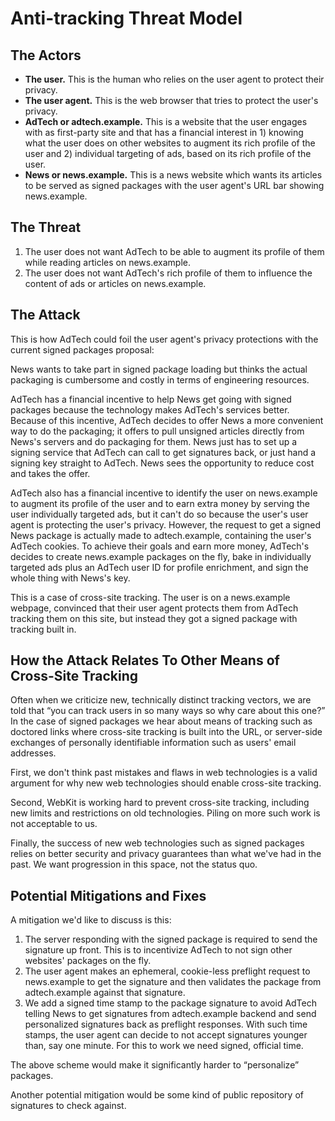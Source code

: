 # Anti-tracking Threat Model

## The Actors

* **The user.** This is the human who relies on the user agent to protect their privacy.
* **The user agent.** This is the web browser that tries to protect the user's privacy.
* **AdTech or adtech.example.** This is a website that the user engages with as first-party site and that has a financial interest in 1) knowing what the user does on other websites to augment its rich profile of the user and 2) individual targeting of ads, based on its rich profile of the user.
* **News or news.example.** This is a news website which wants its articles to be served as signed packages with the user agent's URL bar showing news.example.

## The Threat

1. The user does not want AdTech to be able to augment its profile of them while reading articles on news.example.
2. The user does not want AdTech's rich profile of them to influence the content of ads or articles on news.example.

## The Attack

This is how AdTech could foil the user agent's privacy protections with the current signed packages proposal:

News wants to take part in signed package loading but thinks the actual packaging is cumbersome and costly in terms of engineering resources.

AdTech has a financial incentive to help News get going with signed packages because the technology makes AdTech's services better. Because of this incentive, AdTech decides to offer News a more convenient way to do the packaging; it offers to pull unsigned articles directly from News's servers and do packaging for them. News just has to set up a signing service that AdTech can call to get signatures back, or just hand a signing key straight to AdTech. News sees the opportunity to reduce cost and takes the offer.

AdTech also has a financial incentive to identify the user on news.example to augment its profile of the user and to earn extra money by serving the user individually targeted ads, but it can't do so because the user's user agent is protecting the user's privacy. However, the request to get a signed News package is actually made to adtech.example, containing the user's AdTech cookies. To achieve their goals and earn more money, AdTech's decides to create news.example packages on the fly, bake in individually targeted ads plus an AdTech user ID for profile enrichment, and sign the whole thing with News's key.

This is a case of cross-site tracking. The user is on a news.example webpage, convinced that their user agent protects them from AdTech tracking them on this site, but instead they got a signed package with tracking built in.

## How the Attack Relates To Other Means of Cross-Site Tracking

Often when we criticize new, technically distinct tracking vectors, we are told that “you can track users in so many ways so why care about this one?” In the case of signed packages we hear about means of tracking such as doctored links where cross-site tracking is built into the URL, or server-side exchanges of personally identifiable information such as users' email addresses.

First, we don't think past mistakes and flaws in web technologies is a valid argument for why new web technologies should enable cross-site tracking.

Second, WebKit is working hard to prevent cross-site tracking, including new limits and restrictions on old technologies. Piling on more such work is not acceptable to us.

Finally, the success of new web technologies such as signed packages relies on better security and privacy guarantees than what we've had in the past. We want progression in this space, not the status quo.

## Potential Mitigations and Fixes

A mitigation we'd like to discuss is this:

1. The server responding with the signed package is required to send the signature up front. This is to incentivize AdTech to not sign other websites' packages on the fly.
2. The user agent makes an ephemeral, cookie-less preflight request to news.example to get the signature and then validates the package from adtech.example against that signature.
3. We add a signed time stamp to the package signature to avoid AdTech telling News to get signatures from adtech.example backend and send personalized signatures back as preflight responses. With such time stamps, the user agent can decide to not accept signatures younger than, say one minute. For this to work we need signed, official time.

The above scheme would make it significantly harder to “personalize” packages.

Another potential mitigation would be some kind of public repository of signatures to check against.
